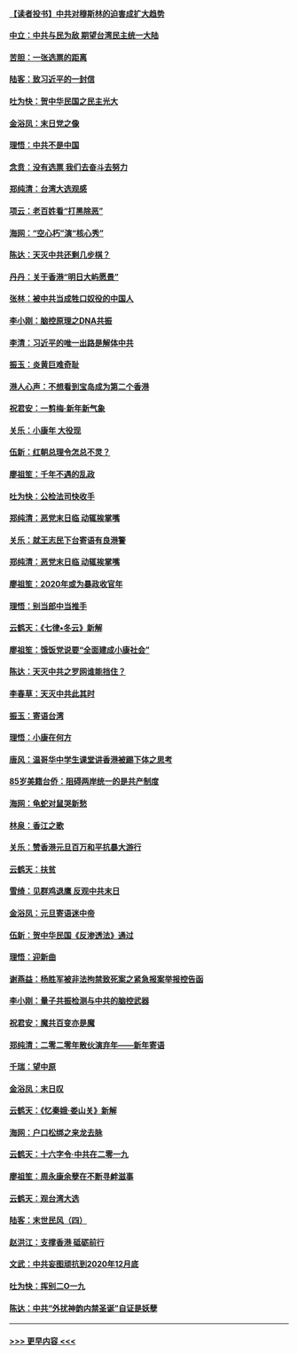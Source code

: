 #### [【读者投书】中共对穆斯林的迫害成扩大趋势](../pages/nsc993/n11791371.md?t=01150911) 
#### [中立：中共与民为敌 期望台湾民主统一大陆](../pages/nsc993/n11790392.md?t=01150911) 
#### [苦胆：一张选票的距离](../pages/nsc993/n11788914.md?t=01150911) 
#### [陆客：致习近平的一封信](../pages/nsc993/n11788867.md?t=01150911) 
#### [吐为快：贺中华民国之民主光大](../pages/nsc993/n11788618.md?t=01150911) 
#### [金浴凤：末日党之像](../pages/nsc993/n11787475.md?t=01150911) 
#### [理悟：中共不是中国](../pages/nsc993/n11787463.md?t=01150911) 
#### [念贲：没有选票  我们去奋斗去努力](../pages/nsc993/n11787398.md?t=01150911) 
#### [郑纯清：台湾大选观感](../pages/nsc993/n11786210.md?t=01150911) 
#### [项云：老百姓看“打黑除恶”](../pages/nsc993/n11785398.md?t=01150911) 
#### [海网：“空心朽”演“核心秀”](../pages/nsc993/n11783874.md?t=01150911) 
#### [陈达：天灭中共还剩几步棋？](../pages/nsc993/n11783719.md?t=01150911) 
#### [丹丹：关于香港“明日大屿愿景”](../pages/nsc993/n11783273.md?t=01150911) 
#### [张林：被中共当成牲口奴役的中国人](../pages/nsc993/n11782397.md?t=01150911) 
#### [李小刚：脑控原理之DNA共振](../pages/nsc993/n11780962.md?t=01150911) 
#### [李清：习近平的唯一出路是解体中共](../pages/nsc993/n11780866.md?t=01150911) 
#### [振玉：炎黄巨难奇耻](../pages/nsc993/n11779632.md?t=01150911) 
#### [港人心声：不想看到宝岛成为第二个香港](../pages/nsc993/n11778817.md?t=01150911) 
#### [祝君安：一剪梅‧新年新气象](../pages/nsc993/n11776340.md?t=01150911) 
#### [关乐：小康年 大役现](../pages/nsc993/n11774213.md?t=01150911) 
#### [伍新：红朝总理令怎总不灵？](../pages/nsc993/n11770813.md?t=01150911) 
#### [廖祖笙：千年不遇的乱政](../pages/nsc993/n11770373.md?t=01150911) 
#### [吐为快：公检法司快收手](../pages/nsc993/n11770359.md?t=01150911) 
#### [郑纯清：恶党末日临 动辄挨掌嘴](../pages/nsc993/n11769912.md?t=01150911) 
#### [关乐：就王志民下台寄语有良港警](../pages/nsc993/n11769903.md?t=01150911) 
#### [郑纯清：恶党末日临 动辄挨掌嘴](../pages/nsc993/n11769356.md?t=01150911) 
#### [廖祖笙：2020年或为暴政收官年](../pages/nsc993/n11768216.md?t=01150911) 
#### [理悟：别当郎中当推手](../pages/nsc993/n11768243.md?t=01150911) 
#### [云鹤天：《七律▪冬云》新解](../pages/nsc993/n11768204.md?t=01150911) 
#### [廖祖笙：饿饭党说要“全面建成小康社会”](../pages/nsc993/n11767482.md?t=01150911) 
#### [陈达：天灭中共之罗网谁能挡住？](../pages/nsc993/n11767465.md?t=01150911) 
#### [李春草：天灭中共此其时](../pages/nsc993/n11767452.md?t=01150911) 
#### [振玉：寄语台湾](../pages/nsc993/n11767432.md?t=01150911) 
#### [理悟：小康在何方](../pages/nsc993/n11767394.md?t=01150911) 
#### [唐风：温哥华中学生课堂讲香港被踢下体之思考](../pages/nsc993/n11766848.md?t=01150911) 
#### [85岁美籍台侨：阻碍两岸统一的是共产制度](../pages/nsc993/n11765043.md?t=01150911) 
#### [海网：龟蛇对鼠哭新愁](../pages/nsc993/n11764895.md?t=01150911) 
#### [林泉：香江之歌](../pages/nsc993/n11764415.md?t=01150911) 
#### [关乐：赞香港元旦百万和平抗暴大游行](../pages/nsc993/n11764382.md?t=01150911) 
#### [云鹤天：扶贫](../pages/nsc993/n11764245.md?t=01150911) 
#### [雪绮：见群鸡退鹰  反观中共末日](../pages/nsc993/n11762112.md?t=01150911) 
#### [金浴凤：元旦寄语迷中帝](../pages/nsc993/n11761788.md?t=01150911) 
#### [伍新：贺中华民国《反渗透法》通过](../pages/nsc993/n11761994.md?t=01150911) 
#### [理悟：迎新曲](../pages/nsc993/n11761152.md?t=01150911) 
#### [谢燕益：杨胜军被非法拘禁致死案之紧急报案举报控告函](../pages/nsc993/n11756134.md?t=01150911) 
#### [李小刚：量子共振检测与中共的脑控武器](../pages/nsc993/n11754518.md?t=01150911) 
#### [祝君安：魔共百变亦是魔](../pages/nsc993/n11754469.md?t=01150911) 
#### [郑纯清：二零二零年散伙演弃年——新年寄语](../pages/nsc993/n11754195.md?t=01150911) 
#### [千瑞：望中原](../pages/nsc993/n11754159.md?t=01150911) 
#### [金浴凤：末日叹](../pages/nsc993/n11752359.md?t=01150911) 
#### [云鹤天：《忆秦娥‧娄山关》新解](../pages/nsc993/n11752348.md?t=01150911) 
#### [海网：户口松绑之来龙去脉](../pages/nsc993/n11752328.md?t=01150911) 
#### [云鹤天：十六字令‧中共在二零一九](../pages/nsc993/n11752305.md?t=01150911) 
#### [廖祖笙：周永康余孽在不断寻衅滋事](../pages/nsc993/n11751013.md?t=01150911) 
#### [云鹤天：观台湾大选](../pages/nsc993/n11751007.md?t=01150911) 
#### [陆客：末世民风（四）](../pages/nsc993/n11749203.md?t=01150911) 
#### [赵洪江：支撑香港 砥砺前行](../pages/nsc993/n11748482.md?t=01150911) 
#### [文武：中共妄图顽抗到2020年12月底](../pages/nsc993/n11748446.md?t=01150911) 
#### [吐为快：挥别二O一九](../pages/nsc993/n11748411.md?t=01150911) 
#### [陈达：中共“外扰神韵内禁圣诞”自证是妖孽](../pages/nsc993/n11748226.md?t=01150911) 

----
#### [ >>> 更早内容 <<< ](../indexes/nsc993-earlier.md)
